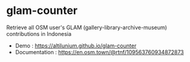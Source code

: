 # glam-counter
Retrieve all OSM user's GLAM (gallery-library-archive-museum) contributions in Indonesia

* Demo : https://altilunium.github.io/glam-counter
* Documentation :  https://en.osm.town/@rtnf/109563760934872873
